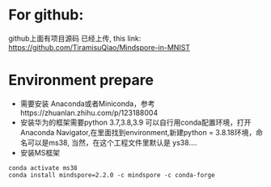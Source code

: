 # For github:
github上面有项目源码 已经上传, this link: https://github.com/TiramisuQiao/Mindspore-in-MNIST
# Environment prepare

 - 需要安装 Anaconda或者Miniconda，参考https://zhuanlan.zhihu.com/p/123188004
- 安装华为的框架需要python 3.7,3.8,3.9 可以自行用conda配置环境，打开Anaconda Navigator,在里面找到environment,新建python = 3.8.18环境，命名可以是ms38, 当然，在这个工程文件里默认是 ys38....
- 安装MS框架
```
conda activate ms38 
conda install mindspore=2.2.0 -c mindspore -c conda-forge
```
